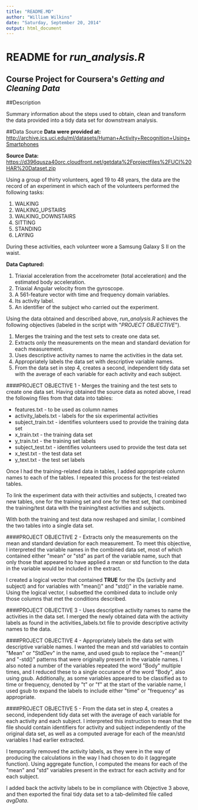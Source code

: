```yaml
---
title: "README.MD"
author: "William Wilkins"
date: "Saturday, September 20, 2014"
output: html_document
---
```


README for *run_analysis.R*
================================================================================
Course Project for Coursera's *Getting and Cleaning Data*
--------------------------------------------------------------------------------

##Description

Summary information about the steps used to obtain, clean and transform the
data provided into a tidy data set for downstream analysis.

##Data Source
**Data were provided at:**
http://archive.ics.uci.edu/ml/datasets/Human+Activity+Recognition+Using+Smartphones

**Source Data:**
https://d396qusza40orc.cloudfront.net/getdata%2Fprojectfiles%2FUCI%20HAR%20Dataset.zip

Using a group of thirty volunteers, aged 19 to 48 years, the data are the 
record of an experiment in which each of the volunteers performed the
following tasks:  

1. WALKING  
2. WALKING_UPSTAIRS  
3. WALKING_DOWNSTAIRS  
4. SITTING  
5. STANDING  
6. LAYING  

During these activities, each volunteer wore a Samsung Galaxy S II on the waist.

**Data Captured:**  
1. Triaxial acceleration from the accelrometer (total acceleration) and the estimated body acceleration.  
2. Triaxial Angular velocity from the gyroscope.  
3. A 561-feature vector with time and frequency domain variables.  
4. Its activity label.  
5. An identifier of the subject who carried out the experiment.

Using the data obtained and described above, *run_analysis.R* achieves the 
following objectives (labeled in the script with "*PROJECT OBJECTIVE*").

1. Merges the training and the test sets to create one data set.  
2. Extracts only the measurements on the mean and standard deviation for each measurement.  
3. Uses descriptive activity names to name the activities in the data set.  
4. Appropriately labels the data set with descriptive variable names.  
5. From the data set in step 4, creates a second, independent tidy data set with the average of each variable for each activity and each subject.  

####PROJECT OBJECTIVE 1 - Merges the training and the test sets to create one data set.
Having obtained the source data as noted above, I read the following files from
that data into tables:
* features.txt - to be used as column names  
* activity_labels.txt - labels for the six experimental activities  
* subject_train.txt - identifies volunteers used to provide the training data set  
* x_train.txt - the training data set  
* y_train.txt - the training set labels
* subject_test.txt - identifies volunteers used to provide the test data set  
* x_test.txt - the test data set  
* y_text.txt - the test set labels  

Once I had the training-related data in tables, I added appropriate column
names to each of the tables. I repeated this process for the test-related
tables.

To link the experiment data with their activities and subjects, I created two
new tables, one for the training set and one for the test set, that combined the 
training/test data with the training/test activities and subjects.

With both the training and test data now reshaped and similar, I combined the
two tables into a single data set.

####PROJECT OBJECTIVE 2 - Extracts only the measurements on the mean and standard deviation for each measurement.
To meet this objective, I interpreted the variable names in the combined data 
set, most of which contained either "mean" or "std" as part of the variable 
name, such that only those that appeared to have applied a mean or std
function to the data in the variable would be included in the extract.

I created a logical vector that contained **TRUE** for the IDs (activity and
subject) and for variables with "mean()" and "std()" in the variable name.
Using the logical vector, I subsetted the combined data to include only those
columns that met the conditions described.

####PROJECT OBJECTIVE 3 - Uses descriptive activity names to name the activities in the data set.
I merged the newly obtained data with the activity labels as found in the 
activities_labels.txt file to provide descriptive activity names to the data.

####PROJECT OBJECTIVE 4 - Appropriately labels the data set with descriptive variable names.
I wanted the mean and std variables to contain "Mean" or "StdDev" in the name,
and used gsub to replace the "-mean()" and "-std()" patterns that were
originally present in the variable names. I also noted a number of the variables
repeated the word "Body" multiple times, and I reduced these to a single
occurance of the word "Body", also using gsub. Additionally, as some variables
appeared to be classified as to time or frequency, denoted by "t" or "f" at the
start of the variable name, I used gsub to expand the labels to include either 
"time" or "frequency" as appropriate.

####PROJECT OBJECTIVE 5 - From the data set in step 4, creates a second, independent tidy data set with the average of each variable for each activity and each subject.
I interpreted this instruction to mean that the file should contain identifiers
for activity and subject independently of the original data set, as well as a
computed average for each of the mean/std variables I had earlier extracted.

I temporarily removed the activity labels, as they were in the way of producing
the calculations in the way I had chosen to do it (aggregate function). Using 
aggregate function, I computed the means for each of the "mean" and "std"
variables present in the extract for each activity and for each subject.

I added back the activity labels to be in compliance with Objective 3 above,
and then exported the final tidy data set to a tab-delimited file called
*avgData*.